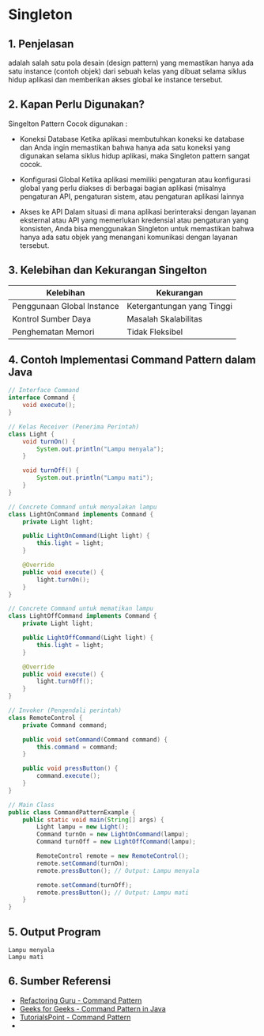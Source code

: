 # Singleton 

## 1. Penjelasan
adalah salah satu pola desain (design pattern) yang memastikan hanya ada satu instance (contoh objek) dari sebuah kelas yang dibuat selama siklus hidup aplikasi dan memberikan akses global ke instance tersebut.

## 2. Kapan  Perlu Digunakan?
Singelton Pattern Cocok digunakan : 
- Koneksi Database
  Ketika aplikasi membutuhkan koneksi ke database dan Anda ingin memastikan bahwa hanya ada satu koneksi yang digunakan selama siklus hidup aplikasi, maka Singleton pattern sangat cocok.
  
- Konfigurasi Global
  Ketika aplikasi  memiliki pengaturan atau konfigurasi global yang perlu diakses di berbagai bagian aplikasi (misalnya pengaturan API, pengaturan sistem, atau pengaturan aplikasi lainnya
  
- Akses ke API
  Dalam situasi di mana aplikasi berinteraksi dengan layanan eksternal atau API yang memerlukan kredensial atau pengaturan yang konsisten, Anda bisa menggunakan Singleton untuk memastikan bahwa hanya ada satu objek yang menangani komunikasi dengan layanan tersebut.
  
## 3. Kelebihan dan Kekurangan Singelton 

| **Kelebihan** | **Kekurangan** |
|--------------|--------------|
| Penggunaan Global Instance | Ketergantungan yang Tinggi  |
|Kontrol Sumber Daya | Masalah Skalabilitas |
| Penghematan Memori  | Tidak Fleksibel |

## 4. Contoh Implementasi Command Pattern dalam Java

```java
// Interface Command
interface Command {
    void execute();
}

// Kelas Receiver (Penerima Perintah)
class Light {
    void turnOn() {
        System.out.println("Lampu menyala");
    }

    void turnOff() {
        System.out.println("Lampu mati");
    }
}

// Concrete Command untuk menyalakan lampu
class LightOnCommand implements Command {
    private Light light;

    public LightOnCommand(Light light) {
        this.light = light;
    }

    @Override
    public void execute() {
        light.turnOn();
    }
}

// Concrete Command untuk mematikan lampu
class LightOffCommand implements Command {
    private Light light;

    public LightOffCommand(Light light) {
        this.light = light;
    }

    @Override
    public void execute() {
        light.turnOff();
    }
}

// Invoker (Pengendali perintah)
class RemoteControl {
    private Command command;

    public void setCommand(Command command) {
        this.command = command;
    }

    public void pressButton() {
        command.execute();
    }
}

// Main Class
public class CommandPatternExample {
    public static void main(String[] args) {
        Light lampu = new Light();
        Command turnOn = new LightOnCommand(lampu);
        Command turnOff = new LightOffCommand(lampu);

        RemoteControl remote = new RemoteControl();
        remote.setCommand(turnOn);
        remote.pressButton(); // Output: Lampu menyala

        remote.setCommand(turnOff);
        remote.pressButton(); // Output: Lampu mati
    }
}
```

## 5. Output Program
```
Lampu menyala
Lampu mati
```

## 6. Sumber Referensi
- [Refactoring Guru - Command Pattern](https://refactoring.guru/design-patterns/command)
- [Geeks for Geeks - Command Pattern in Java](https://www.geeksforgeeks.org/command-pattern/)
- [TutorialsPoint - Command Pattern](https://www.tutorialspoint.com/design_pattern/command_pattern.htm)
-
